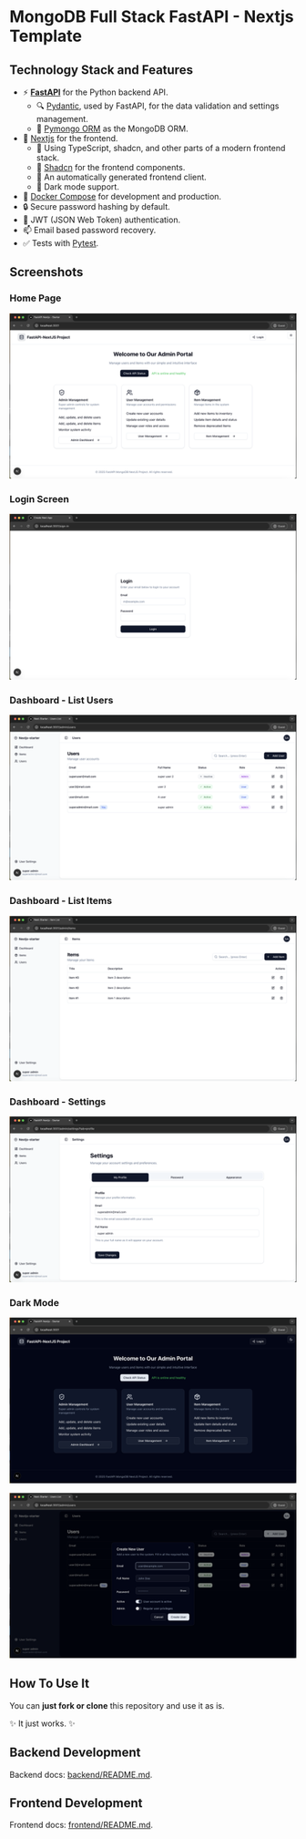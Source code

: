 # MongoDB Full Stack FastAPI - Nextjs Template

## Technology Stack and Features

- ⚡ [**FastAPI**](https://fastapi.tiangolo.com) for the Python backend API.
  - 🔍 [Pydantic](https://docs.pydantic.dev), used by FastAPI, for the data validation and settings management.
  - 💾 [Pymongo ORM](https://github.com/drlsv91/pymongo-orm) as the MongoDB ORM.
- 🚀 [Nextjs](https://nextjs.org/) for the frontend.
  - 💃 Using TypeScript, shadcn, and other parts of a modern frontend stack.
  - 🎨 [Shadcn](https://ui.shadcn.com/) for the frontend components.
  - 🤖 An automatically generated frontend client.
  - 🦇 Dark mode support.
- 🐋 [Docker Compose](https://www.docker.com) for development and production.
- 🔒 Secure password hashing by default.
- 🔑 JWT (JSON Web Token) authentication.
- 📫 Email based password recovery.
- ✅ Tests with [Pytest](https://pytest.org).

## Screenshots

### Home Page

[![API docs](img/light-homepage.png)](https://github.com/drlsv91/pymongo-orm-fastapi-next-template)

### Login Screen

[![API docs](img/login.png)](https://github.com/drlsv91/pymongo-orm-fastapi-next-template)

### Dashboard - List Users

[![API docs](img/user-management.png)](https://github.com/drlsv91/pymongo-orm-fastapi-next-template)

### Dashboard - List Items

[![API docs](img/items-management.png)](https://github.com/drlsv91/pymongo-orm-fastapi-next-template)

### Dashboard - Settings

[![API docs](img/settings.png)](https://github.com/drlsv91/pymongo-orm-fastapi-next-template)

### Dark Mode

[![API docs](img/dark-homepage.png)](https://github.com/drlsv91/pymongo-orm-fastapi-next-template)

[![API docs](img/create-user.png)](https://github.com/drlsv91/pymongo-orm-fastapi-next-template)

## How To Use It

You can **just fork or clone** this repository and use it as is.

✨ It just works. ✨

## Backend Development

Backend docs: [backend/README.md](./backend/README.md).

## Frontend Development

Frontend docs: [frontend/README.md](./frontend/README.md).
